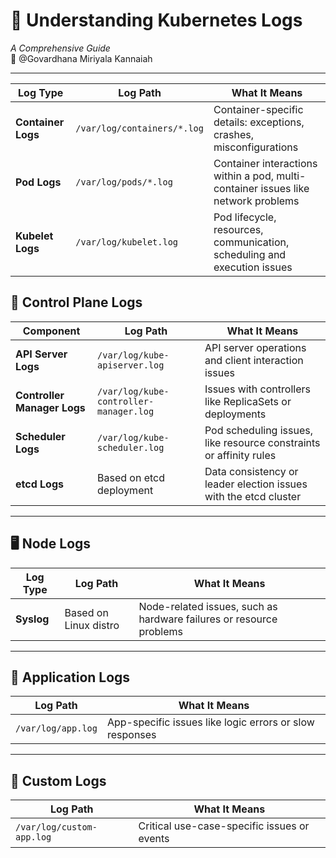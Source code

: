 # 📘 Understanding Kubernetes Logs  
_A Comprehensive Guide_  
👤 @Govardhana Miriyala Kannaiah

---

| **Log Type**           | **Log Path**                                      | **What It Means**                                                                 |
|------------------------|---------------------------------------------------|------------------------------------------------------------------------------------|
| **Container Logs**     | `/var/log/containers/*.log`                       | Container-specific details: exceptions, crashes, misconfigurations                |
| **Pod Logs**           | `/var/log/pods/*.log`                             | Container interactions within a pod, multi-container issues like network problems |
| **Kubelet Logs**       | `/var/log/kubelet.log`                            | Pod lifecycle, resources, communication, scheduling and execution issues          |

## 🔧 Control Plane Logs

| Component                   | Log Path                                          | What It Means                                                                     |
|----------------------------|---------------------------------------------------|------------------------------------------------------------------------------------|
| **API Server Logs**        | `/var/log/kube-apiserver.log`                     | API server operations and client interaction issues                               |
| **Controller Manager Logs**| `/var/log/kube-controller-manager.log`            | Issues with controllers like ReplicaSets or deployments                           |
| **Scheduler Logs**         | `/var/log/kube-scheduler.log`                     | Pod scheduling issues, like resource constraints or affinity rules                |
| **etcd Logs**              | Based on etcd deployment                          | Data consistency or leader election issues with the etcd cluster                  |

---

## 🖥️ Node Logs
| **Log Type**         | **Log Path**              | **What It Means**                                               |
|----------------------|---------------------------|------------------------------------------------------------------|
| **Syslog**           | Based on Linux distro     | Node-related issues, such as hardware failures or resource problems |

---

## 🧾 Application Logs
| **Log Path**         | **What It Means**                                         |
|----------------------|-----------------------------------------------------------|
| `/var/log/app.log`   | App-specific issues like logic errors or slow responses   |

---

## 🧩 Custom Logs
| **Log Path**                | **What It Means**                                      |
|-----------------------------|--------------------------------------------------------|
| `/var/log/custom-app.log`   | Critical use-case-specific issues or events            |
